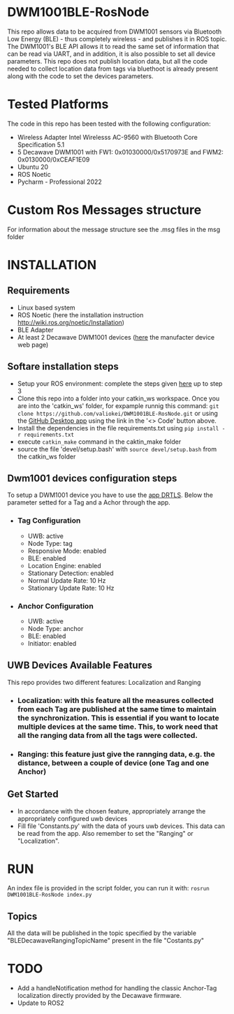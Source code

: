 # DWM1001BLE-RosNode
This repo allows data to be acquired from DWM1001 sensors via Bluetooth Low Energy (BLE) - thus completely wireless - and publishes it in ROS topic. 
The DWM1001's BLE API allows it to read the same set of information that can be read via UART, and in addition, it is also possible to set all device parameters.
This repo does not publish location data, but all the code needed to collect location data from tags via bluethoot is already present along with the code to set the devices parameters.

# Tested Platforms
The code in this repo has been tested with the following configuration:
- Wireless Adapter Intel Wirelesss AC-9560 with Bluetooth Core Specification 5.1
- 5 Decawave DWM1001 with FW1: 0x01030000/0x5170973E and FWM2: 0x0130000/0xCEAF1E09
- Ubuntu 20
- ROS Noetic
- Pycharm - Professional 2022

# Custom Ros Messages structure
For information about the message structure see the .msg files in the msg folder

# INSTALLATION
## Requirements
- Linux based system 
- ROS Noetic (here the installation instruction http://wiki.ros.org/noetic/Installation)
- BLE Adapter 
- At least 2 Decawave DWM1001 devices ([here](https://www.qorvo.com/products/p/MDEK1001) the manufacter device web page)

##  Softare installation steps
- Setup your ROS environment: complete the steps given [here](http://wiki.ros.org/ROS/Tutorials/InstallingandConfiguringROSEnvironment) up to step 3
- Clone this repo into a folder into your catkin_ws workspace. Once you are into the 'catkin_ws' folder, for expample runnig this command: ``` git clone https://github.com/valiokei/DWM1001BLE-RosNode.git ``` or using the [GitHub Desktop app](https://gist.github.com/berkorbay/6feda478a00b0432d13f1fc0a50467f1?permalink_comment_id=4381065#gistcomment-4381065) using the link in the '<> Code' button above.
- Install the dependencies in the file requirements.txt using  ```pip install -r requirements.txt```
- execute ```catkin_make``` command in the caktin_make folder 
- source the file 'devel/setup.bash' with ```source devel/setup.bash``` from the catkin_ws folder

## Dwm1001 devices configuration steps
To setup a DWM1001 device you have to use the [app DRTLS](https://www.qorvo.com/products/d/da007984).
Below the parameter setted for a Tag and a Achor through the app.

- ### Tag Configuration 
  - UWB: active
  - Node Type: tag
  - Responsive Mode: enabled
  - BLE: enabled
  - Location Engine: enabled
  - Stationary Detection: enabled
  - Normal Update Rate: 10 Hz
  - Stationary Update Rate: 10 Hz
- ### Anchor Configuration
  - UWB: active
  - Node Type: anchor
  - BLE: enabled
  - Initiator: enabled

## UWB Devices Available Features
This repo provides two different features: Localization and Ranging
- ### Localization: with this feature all the measures collected from each Tag are published at the same time to maintain the synchronization. This is essential if you want to locate multiple devices at the same time. This, to work need that all the ranging data from all the tags were collected.
- ### Ranging: this feature just give the rannging data, e.g. the distance, between a couple of device (one Tag and one Anchor)


## Get Started
- In accordance with the chosen feature, appropriately arrange the appropriately configured uwb devices 
- Fill file 'Constants.py' with the data of yours uwb devices. This data can be read from the app. Also remember to set the "Ranging" or "Localization".

# RUN
An index file is provided in the script  folder, you can run it with: ```rosrun DWM1001BLE-RosNode index.py```

## Topics
All the data will be published in the topic specified by the variable "BLEDecawaveRangingTopicName" present in the file "Costants.py"


# TODO
- Add a handleNotification method for handling the classic Anchor-Tag localization directly provided by the Decawave firmware.
- Update to ROS2
